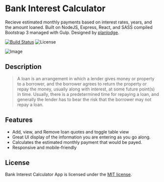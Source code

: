 # Bank Interest Calculator

Recieve estimated monthly payments based on interest rates, years, and the amount loaned. Built on NodeJS, Express, React, and SASS compiled Bootstrap 3 managed with Gulp. Designed by [planlodge](http://planlodge.com).

[![Build Status](https://travis-ci.org/stevenbenner/jquery-powertip.svg?branch=master)](https://travis-ci.org/stevenbenner/jquery-powertip)
![License](https://img.shields.io/packagist/l/doctrine/orm.svg)

![Image](https://github.com/planlodge/Bank-Interest-Calculator/blob/master/src/images/screen1.png?raw=true)

## Description

> A loan is an arrangement in which a lender gives money or property to a borrower, and the borrower agrees to return the property or repay the money, usually along with interest, at some future point(s) in time. Usually, there is a predetermined time for repaying a loan, and generally the lender has to bear the risk that the borrower may not repay a loan.

## Features
- Add, view, and Remove loan quotes and toggle table view
- Great UI display of the information you are entering as you go along.
- Calculates the estimated monthly payment that would be payed.
- Responsive and mobile-friendly

## License

Bank Interest Calculator App is licensed under the [MIT license](http://opensource.org/licenses/MIT).

